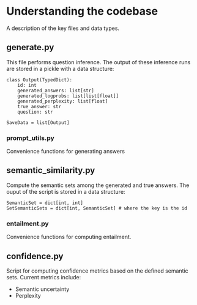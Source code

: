 # Understanding the codebase
A description of the key files and data types.

## generate.py
This file performs question inference.
The output of these inference runs are stored in a pickle with a data structure:
```
class Output(TypedDict):
    id: int
    generated_answers: list[str]
    generated_logprobs: list[list[float]]
    generated_perplexity: list[float]
    true_answer: str
    question: str

SaveData = list[Output]
```
### prompt_utils.py
Convenience functions for generating answers

## semantic_similarity.py
Compute the semantic sets among the generated and true answers.
The ouput of the script is stored in a data structure:
```
SemanticSet = dict[int, int]
SetSemanticSets = dict[int, SemanticSet] # where the key is the id
```

### entailment.py
Convenience functions for computing entailment.

## confidence.py
Script for computing confidence metrics based on the defined semantic sets.
Current metrics include:
- Semantic uncertainty
- Perplexity


